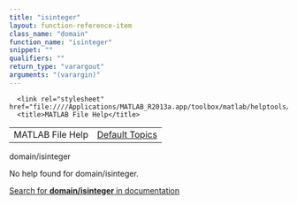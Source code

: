 ```yaml
---
title: "isinteger"
layout: function-reference-item
class_name: "domain"
function_name: "isinteger"
snippet: ""
qualifiers: ""
return_type: "varargout"
arguments: "(varargin)"
---
```


<html>
   <head>
      <meta http-equiv="Content-Type" content="text/html; charset=utf-8">
   
      <link rel="stylesheet" href="file:////Applications/MATLAB_R2013a.app/toolbox/matlab/helptools/private/helpwin.css">
      <title>MATLAB File Help</title>
   </head>
   <body>
      <!--Single-page help-->
      <table border="0" cellspacing="0" width="100%">
         <tr class="subheader">
            <td class="headertitle">MATLAB File Help</td>
            <td class="subheader-right"><a href="matlab:helpwin">Default Topics</a></td>
         </tr>
      </table>
      <div class="title">domain/isinteger</div>
      <!--No help found-->
      <p>No help found for <span class="helptopic">domain/isinteger</span>.
      </p>
      <p><a href="matlab:docsearch('domain/isinteger')">
            Search for <b>domain/isinteger</b> in documentation
            </a></p>
   </body>
</html>

